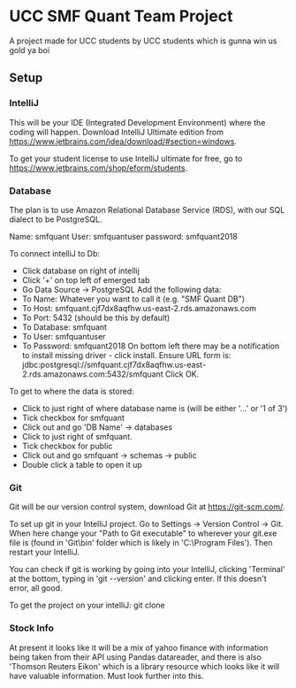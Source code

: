 # UCC SMF Quant Team Project

A project made for UCC students by UCC students which is gunna win us gold ya boi


## Setup

### IntelliJ

This will be your IDE (Integrated Development Environment) where the coding will happen. Download IntelliJ Ultimate edition from https://www.jetbrains.com/idea/download/#section=windows.

To get your student license to use IntelliJ ultimate for free, go to https://www.jetbrains.com/shop/eform/students.

### Database

The plan is to use Amazon Relational Database Service (RDS), with our SQL dialect to be PostgreSQL.

Name: smfquant
User: smfquantuser
password: smfquant2018

To connect intelliJ to Db:
- Click database on right of intellij
- Click '+' on top left of emerged tab
- Go Data Source -> PostgreSQL
Add the following data:
- To Name: Whatever you want to call it (e.g. "SMF Quant DB")
- To Host: smfquant.cjf7dx8aqfhw.us-east-2.rds.amazonaws.com
- To Port: 5432 (should be this by default)
- To Database: smfquant
- To User: smfquantuser
- To Password: smfquant2018
On bottom left there may be a notification to install missing driver - click install.
Ensure URL form is: jdbc:postgresql://smfquant.cjf7dx8aqfhw.us-east-2.rds.amazonaws.com:5432/smfquant
Click OK.

To get to where the data is stored:
- Click to just right of where database name is (will be either '...' or '1 of 3')
- Tick checkbox for smfquant
- Click out and go 'DB Name' -> databases
- Click to just right of smfquant.
- Tick checkbox for public
- Click out and go smfquant -> schemas -> public
- Double click a table to open it up



### Git

Git will be our version control system, download Git at https://git-scm.com/.

To set up git in your IntelliJ project. Go to Settings -> Version Control -> Git. When here change your "Path to Git executable" to wherever your git.exe file is (found in 'Git\bin' folder which is likely in 'C:\Program Files'). Then restart your IntelliJ.
      
You can check if git is working by going into your IntelliJ, clicking 'Terminal' at the bottom, typing in 'git --version' and clicking enter. If this doesn't error, all good.

To get the project on your intelliJ:
git clone

### Stock Info

At present it looks like it will be a mix of yahoo finance with information being taken from their API using Pandas datareader, and there is also 'Thomson Reuters Eikon' which is a library resource which looks like it will have valuable information. Must look further into this.
